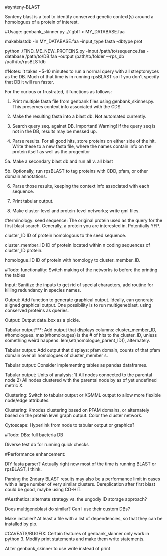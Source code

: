 # s y n t e n y - B L A S T  Synteny blast is a tool to identify conserved genetic context(s) around a homologues of a protein of interest.

#Usage:
genbank_skinner.py ./*/*.gbff > MY_DATABASE.faa

makeblastdb -in  MY_DATABASE.faa -input_type fasta -dbtype prot

python .\FIND_ME_NEW_PROTEINS.py -input /path/to/sequence.faa -database /path/to/DB.faa -output /path/to/folder  --rps_db /path/to/rpsBLSTdb

#Notes:
It takes ~5-10 minutes to run a normal query with all streptomyces as the DB.  Much of that time is in running rpsBLAST so if you don't specify that DB it will run faster.

For the curious or frustrated, it functions as follows:
1.  Print multiple fasta file from genbank files using genbank_skinner.py.  This preserves context info associated with the CDS.

2.  Make the resulting fasta into a blast db.  Not automated currently.

3.  Search query seq. against DB.  Important! Warning! If the query seq is not in the DB, results may be messed up.

4.  Parse results.  For all good hits, store proteins on either side of the hit.  Write these to a new fasta file, where the names contain info on the protein itself as well as the progenitor

5a.  Make a secondary blast db and run all v. all blast

5b.  Optionally, run rpsBLAST to tag proteins with CDD, pfam, or other domain annotations.

6.  Parse those results, keeping the context info associated with each sequence.

7.  Print tabular output.

8.  Make cluster-level and protein-level networks; write gml files.


#terminology:
seed sequence:        The original protein used as the query for the first blast search.  Generally, a protein you are interested in.  Potentially YFP.

cluster_ID            ID of protein homologous to the seed sequence.

cluster_member_ID     ID of protein located within n coding sequences of cluster_ID protein.

homologue_ID          ID of protein with homology to cluster_member_ID.


#Todo: functionality:
   Switch making of the networks to before the printing the tables

   Input:  Sanitize the inputs to get rid of special characters, add routine for killing redundancy in species names.

   Output:  Add function to generate graphical output.  Ideally, can generate aligned graphical output.  One possibility is to run multigeneblast, using conserved proteins as queries.

   Output:  Output data_box as a pickle.

   Tabular output***:  Add output that displays columns: cluster_member_ID, #homologues.  max(#homolouges) is the # of hits to the cluster_ID, unless something weird happens.  len(set(homologue_parent_ID)), alternately.

   Tabular output:  Add output that displays: pfam domain, counts of that pfam domain over all homologues of cluster_member s.

   Tabular output:  Consider implementing tables as pandas dataframes.

   Tabular output:  Units of analysis:  1)  All nodes connected to the parental node  2)  All nodes clustered with the parental node by as of yet undefined metric X.

   Clustering:  Switch to tabular output or XGMML output to allow more flexible node/edge attributes.

   Clustering:  Kmodes clustering based on PFAM domains, or alternately based on the protein level graph output.  Color the cluster network.

   Cytoscape:  Hyperlink from node to tabular output or graphics?


#Todo: DBs:
  full bacteria DB

  Diverse test db for running quick checks

#Performance enhancement:

  DIY fasta parser?  Actually right now most of the time is running BLAST or rpsBLAST, I think.

  Parsing the 2ndary BLAST results may also be a performance limit in cases with a large number of very similar clusters.  Dereplication after first blast could be good, maybe using CD-HIT.

#Aesthetics:
  alternate strategy vs. the ungodly ID storage approach?

  Does multigeneblast do similar? Can I use their custom DBs?

  Make installer?  At least a file with a list of dependencies, so that they can be installed by pip.

#CAVEATS/BUGFIX:
   Certain features of genbank_skinner only work in python 3.  Modify print statements and make them write statements.

   ALter genbank_skinner to use write instead of print
